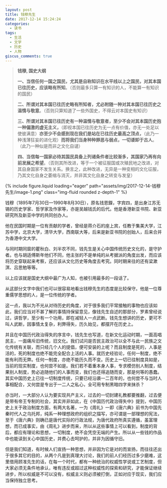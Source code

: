 ```yaml
---
layout: post
title: 钱穆先生
date: 2017-12-14 15:24:24
categories:
  - 读书
tags:
  - 生活
  - 文学
  - 历史
  - 人物
giscus_comments: true
---
```


> **钱穆, 国史大纲**
>
> **一、当信任何一国之国民，尤其是自称知识在水平线以上之国民，对其本国已往历史，应该略有所知**。（否则最多只算一有知识的人，不能算一有知识的国民）
>
> **二、所谓对其本国已往历史略有所知者，尤必附随一种对其本国已往历史之温情与敬意**。（否则只算知道了一些外国史，不得云对本国史有知识）
>
> **三、所谓对其本国已往历史有一种温情与敬意者，至少不会对其本国历史抱一种偏激的虚无主义，**（即视本国已往历史为无一点有价值，亦无一处足以使彼满意）**亦至少不会感到现在我们是站在已往历史最高之顶点，**（此乃一种浅薄狂妄的进化观）**而将我们当身种种罪恶与弱点，一切诿卸于古人**。（此乃一种似是而非之文化自谴）
>
> **四、当信每一国家必待其国民具备上列诸条件者比较渐多，其国家乃再有向前发展之希望**。（否则其所改进，等于一个被征服国或次殖民地之改进，对其自身国家不发生关系。换言之，此种改进，无异是一种变相的文化征服，乃其文化自身之萎缩与消灭，并非其文化自身之转变与发皇）

<!-- more -->

<div class="row justify-content-center align-items-center">
    <div class="col-md-4 mt-3 mt-md-0">
        {% include figure.liquid loading="eager" path="assets/img/2017-12-14-钱穆先生/image-1.png" class="img-fluid rounded z-depth-1" %}
    </div>
    <div class="col-md-8 mt-3 mt-md-0">
        <p>钱穆（1895年7月30日—1990年8月30日），原名钱恩鑅，字宾四，是出身江苏无锡的历史学家、哲学家及作家等，亦是吴越钱氏的后代。他是香港新亚书院、新亚研究所及新亚中学的共同创办人。</p>
    </div>
</div>

他在民国时期是一位有贡献的学者，曾经是蒋介石的座上宾，任教于集美大学，江苏中学，北京大学，清华大学，西南联大等，后来是新亚书院的创始人，后来合并为香港中文大学。

与同时期同窗的瞿秋白、刘半农不同，钱先生是关心中国传统历史文化的，是守护者。也与胡适傅斯年他们不同，他主张的不是单纯的从考据派的角度出发，而应该将历史穿联起来考察，还应该从文化历史等角度去考究。同时期来往的还有梁漱溟、吕思勉等等。

以上应该就是国史大纲中最广为人知，也被引用最多的一段话了。

从这部分文字中我们也可以很容易地看出钱穆先生的态度是比较保守。他是一位尊重儒学思想的人，是一位传统的学者。

这一点，我以为不光从对待历史的角度，对于很多我们平常接触的事物也应该如此，我们应当对不甚了解的事情持保留意见，像钱先生自述的那部分，罗素曾经说过，讲哲学，至少有一个功用，即在减轻人一点武断。钱先生想讲的历史，更可不叫人武断，因事情太复杂，利弊得失，历久始见，都摆开在历史上。

并且在中国历代政治得失的序言中，钱先生也写道，在新文化运动时期，一面高唱民主，一面痛斥旧传统，旧文化。我们试问是否民主政治可以全不与此一民族之文化传统有关联，而只经几个人的提倡，便可安装的上呢？而且制度是死的，人事是活的，死的制度也绝不能完全配合上活的人事。就历史经验论，任何一制度，绝不能有利而无弊。任何一制度，亦绝不能历久而不变。历史上一切已往制度具如是，当前的现实制度，也何尝不如是。我们若不着重本身人事，专求模仿别人制度，结果别人制度，势必追随他们的人事而变，我们也还得追随而变，那是何等的愚蠢。其实中国历史上已往一切制度传统，只要已经沿袭一二百年的，也何尝不与当时人事相配合，又何尝是专出于一二人之私心，全可用专制黑暗四字来抹杀？

亦当时，一大部分人认为要实现共产主义，过去的一切封建礼教都要推翻，过去便是带有帝王专制的社会，其实并非如此，在《中国历代政治得失中》提到，中国历史上关于政治制度方面，有两大名著，一为《周礼》一即《唐六典》前书为中国先秦时代人之乌托邦，纯系一种理想政府的组织之描写，亦可谓是一部理想的宪法，至于《唐六典》则确已是唐代实际的行政法规，为唐代政府所真实遵循，虽富理想，而已成事实，由《周礼》进步而来，所以从这些事情上可以看到，制度的背后，都应有理论和思想，一切制度，绝不会凭空无端的产生。所以从一些钱的作品中也能读到关心中国历史，并费心去呵护的，并非为因循守旧。

但是我们知道，有时候人们宣扬一种思想，并非因为它是对的而宣扬，而往往还出于很多其它的目的，从两个凡是到真理大讨论，我们的前人们经历过多少磨难，这里借用顾准先生的话，在每一个时代，都有一种统治的权威性学说或工艺制度，但大家必须无条件地承认，唯有违反或超过这种权威性的探索和研究，才能保证继续进步，所以权威是不可以没有，权威主义则必须被打倒，正如对应于现实，我们应当保持独立思考。
